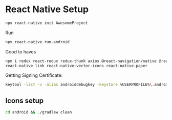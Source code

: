 # React Native Setup

```bash
npx react-native init AwesomeProject
```

Run

```bash
npx react-native run-android
```

Good to haves

```bash
npm i redux react-redux redux-thunk axios @react-navigation/native @react-navigation/stack react-native-gesture-handler react-native-reanimated react-native-screens react-native-safe-area-context @react-native-community/masked-view react-native-vector-icons
react-native link react-native-vector-icons react-native-paper
```

Getting Signing Certificate:

```bash
keytool -list -v -alias androiddebugkey -keystore %USERPROFILE%\.android\debug.keystore
```

## Icons setup

```bash
cd android && ./gradlew clean
```